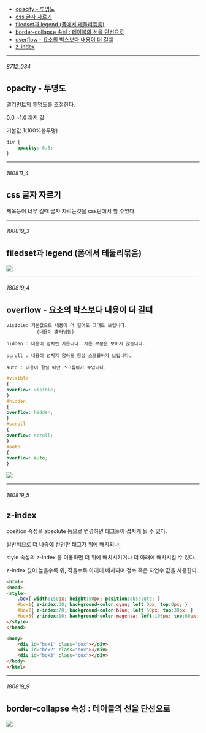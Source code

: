 - [opacity - 투명도](#8712_084)
- [css 글자 자르기](#180811_4)
- [filedset과 legend (폼에서 테둘리묶음)](#180819_3)
- [border-collapse 속성 : 테이블의 선을 단선으로](#180819_9)
- [overflow - 요소의 박스보다 내용이 더 길떄](#180819_4)
- [z-index](#180819_5)


---


###### 8712_084

opacity - 투명도
-

엘리먼트의 투명도를 조절한다.

0.0 ~1.0 까지 값

기본값 1(100%불투명)

```css
div {
    opacity: 0.5;
}
```


-----------------------------------------

###### 180811_4

css 글자 자르기
-

제목등이 너무 길때 글자 자르는것을 css단에서 할 수있다.



[](http://webdir.tistory.com/483)



-----------------------------------------

###### 180819_3

filedset과 legend (폼에서 테둘리묶음)
-

![](https://drive.google.com/uc?export=view&id=135os8EkSXB_RRcT-yxcZqQkS1Qg4cYlw)


-----------------------------------------

###### 180819_4

overflow - 요소의 박스보다 내용이 더 길떄 
-

```
visible: 기본값으로 내용이 더 길어도 그대로 보입니다.
           (내용이 흘러넘침)
 
hidden : 내용이 넘치면 자릅니다. 자른 부분은 보이지 않습니다.
 
scroll : 내용이 넘치지 않아도 항상 스크롤바가 보입니다.
 
auto : 내용이 잘릴 때만 스크롤바가 보입니다.

```

```css
#visible
{
overflow: visible;
}
#hidden
{
overflow: hidden;
}
#scroll
{
overflow: scroll;
}
#auto
{
overflow: auto;
}

```

![](https://drive.google.com/uc?export=view&id=1q688ud0W_gR21G6j7XjgIKHf8Nk_rfI8)


-----------------------------------------

###### 180819_5

z-index
-

position 속성을 absolute 등으로 변경하면 태그들이 겹치게 될 수 있다.

일반적으로 더 나중에 선언한 태그가 위에 배치되나,

style 속성의 z-index 를 이용하면 더 위에 배치시키거나 더 아래에 배치시킬 수 있다.

z-index 값이 높을수록 위, 작을수록 아래에 배치되며 정수 혹은 자연수 값을 사용한다.

```html
<html>
<head>
<style>
    .box{ width:150px; height:50px; position:absolute; }
    #box1{ z-index:30; background-color:cyan; left:0px; top:0px; }
    #box2{ z-index:70; background-color:blue; left:50px; top:30px; }
    #box3{ z-index:10; background-color:magenta; left:100px; top:60px; }
</style>
</head>

<body>
    <div id="box1" class="box"></div>
    <div id="box2" class="box"></div>
    <div id="box3" class="box"></div>
</body>
</html>

```





-----------------------------------------

###### 180819_9

border-collapse 속성 : 테이블의 선을 단선으로
-

![](https://drive.google.com/uc?export=view&id=1GNcAD7sSwPZrMn5C-TIpzE53o3eW0fls)


